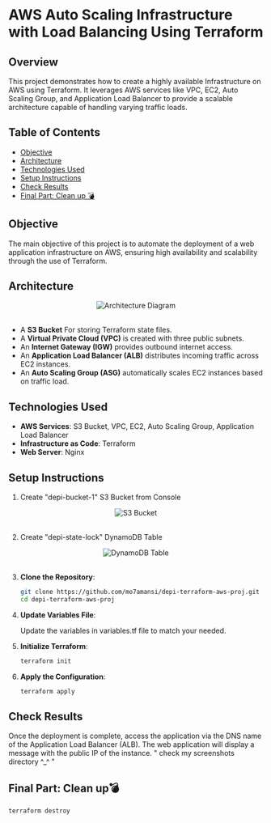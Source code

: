 # AWS Auto Scaling Infrastructure with Load Balancing Using Terraform

## Overview 
This project demonstrates how to create a highly available Infrastructure on AWS using Terraform. It leverages AWS services like VPC, EC2, Auto Scaling Group, and Application Load Balancer to provide a scalable architecture capable of handling varying traffic loads.

## Table of Contents
- [Objective](#objective)
- [Architecture](#architecture)
- [Technologies Used](#technologies-used)
- [Setup Instructions](#setup-instructions)
- [Check Results](#check-results)
- [Final Part: Clean up 💣](#final-part-clean-up)

## Objective
The main objective of this project is to automate the deployment of a web application infrastructure on AWS, ensuring high availability and scalability through the use of Terraform.

## Architecture

<div align="center">
    <img src="https://drive.google.com/uc?id=1Qh2fDUv69ZlX7opUcczvMKHY25Yhe2_K" alt="Architecture Diagram" />
    <br><br>
</div>

- A **S3 Bucket** For storing Terraform state files.
- A **Virtual Private Cloud (VPC)** is created with three public subnets.
- An **Internet Gateway (IGW)** provides outbound internet access.
- An **Application Load Balancer (ALB)** distributes incoming traffic across EC2 instances.
- An **Auto Scaling Group (ASG)** automatically scales EC2 instances based on traffic load.

## Technologies Used
- **AWS Services**: S3 Bucket, VPC, EC2, Auto Scaling Group, Application Load Balancer
- **Infrastructure as Code**: Terraform
- **Web Server**: Nginx

## Setup Instructions
1. Create "depi-bucket-1" S3 Bucket from Console

<div align="center">
    <img src="https://drive.google.com/uc?id=1QTH-JX1AewUnnXZVTPIolXh-XQRKuB54" alt="S3 Bucket" />
    <br><br>
</div>

2. Create "depi-state-lock" DynamoDB Table

<div align="center">
    <img src="https://drive.google.com/uc?id=1NKIn7JHHqWY0LEl3lJLPd0LTWAZI1qFX" alt="DynamoDB Table" />
    <br><br>
</div>

3. **Clone the Repository**:
   
   ```bash
   git clone https://github.com/mo7amansi/depi-terraform-aws-proj.git
   cd depi-terraform-aws-proj

4. **Update Variables File**:
    <p></p>
   Update the variables in variables.tf file to match your needed.
   
5. **Initialize Terraform**:
   
   ```bash
   terraform init

6. **Apply the Configuration**:
   
   ```bash
   terraform apply

## Check Results
Once the deployment is complete, access the application via the DNS name of the Application Load Balancer (ALB). 
The web application will display a message with the public IP of the instance.
" check my screenshots directory ^_^ "

## Final Part: Clean up💣

   ```bash
   terraform destroy
